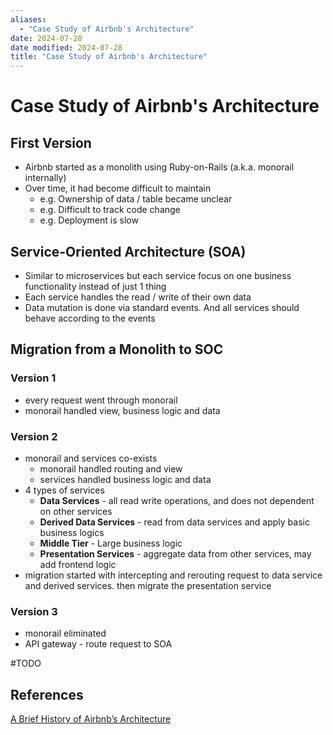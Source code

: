 ```yaml
---
aliases:
  - "Case Study of Airbnb's Architecture"
date: 2024-07-28
date modified: 2024-07-28
title: "Case Study of Airbnb's Architecture"
---
```


# Case Study of Airbnb's Architecture

## First Version

- Airbnb started as a monolith using Ruby-on-Rails (a.k.a. monorail internally)
- Over time, it had become difficult to maintain
	- e.g. Ownership of data / table became unclear
	- e.g. Difficult to track code change
	- e.g. Deployment is slow

## Service-Oriented Architecture (SOA)

- Similar to microservices but each service focus on one business functionality instead of just 1 thing
- Each service handles the read / write of their own data
- Data mutation is done via standard events. And all services should behave according to the events

## Migration from a Monolith to SOC

### Version 1

- every request went through monorail
- monorail handled view, business logic and data

### Version 2

- monorail and services co-exists
	- monorail handled routing and view
	- services handled business logic and data
- 4 types of services
	- **Data Services** - all read write operations, and does not dependent on other services
	- **Derived Data Services** - read from data services and apply basic business logics
	- **Middle Tier** - Large business logic
	- **Presentation Services** - aggregate data from other services, may add frontend logic
- migration started with intercepting and rerouting request to data service and derived services. then migrate the presentation service

### Version 3

- monorail eliminated
- API gateway - route request to SOA

#TODO

## References

[A Brief History of Airbnb’s Architecture](https://omnivore.app/ddyjis/a-brief-history-of-airbnb-s-architecture-18dc76694a5)

